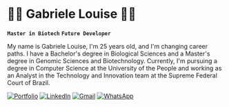 # 👩‍🔬 Gabriele Louise 👩‍💻 

**`Master in Biotech`**
**`Future Developer`**

My name is Gabriele Louise, I'm 25 years old, and I'm changing career paths. I have a Bachelor's degree in Biological Sciences and a Master's degree in Genomic Sciences and Biotechnology. 
Currently, I'm pursuing a degree in Computer Science at the University of the People and working as an Analyst in the Technology and Innovation team at the Supreme Federal Court of Brazil. 


[![Portfolio](https://ziadoua.github.io/m3-Markdown-Badges/badges/MyPortfolio/myportfolio2.svg)](https:/seulink.com)
[![LinkedIn](https://ziadoua.github.io/m3-Markdown-Badges/badges/LinkedIn/linkedin2.svg)](https://www.linkedin.com/in/gabriele-lt-araujo/) 
[![Gmail](https://ziadoua.github.io/m3-Markdown-Badges/badges/Gmail/gmail2.svg)](mailto:g.louise.ta@gmail.com) 
[![WhatsApp](https://ziadoua.github.io/m3-Markdown-Badges/badges/WhatsApp/whatsapp2.svg)](https://wa.me/+5561996212674)
